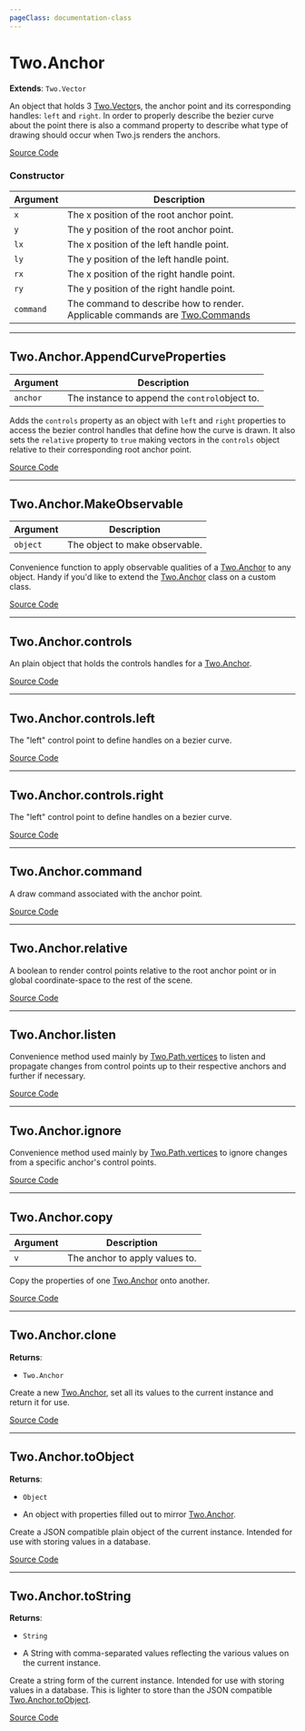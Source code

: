 ```yaml
---
pageClass: documentation-class
---
```


# Two.Anchor


<div class="extends">

__Extends__: `Two.Vector`

</div>


An object that holds 3 [Two.Vector](/documentation/vector)s, the anchor point and its corresponding handles: `left` and `right`. In order to properly describe the bezier curve about the point there is also a command property to describe what type of drawing should occur when Two.js renders the anchors.


<div class="meta">

  [Source Code](https://github.com/jonobr1/two.js/blob/dev/src/anchor.js#L7)

</div>



### Constructor


| Argument | Description |
| ---- | ----------- |
|  `x`  | The x position of the root anchor point. |
|  `y`  | The y position of the root anchor point. |
|  `lx`  | The x position of the left handle point. |
|  `ly`  | The y position of the left handle point. |
|  `rx`  | The x position of the right handle point. |
|  `ry`  | The y position of the right handle point. |
|  `command`  | The command to describe how to render. Applicable commands are [Two.Commands](/documentation/commands) |



---

<div class="static function ">

## Two.Anchor.AppendCurveProperties










<div class="params">

| Argument | Description |
| ---- | ----------- |
|  `anchor`  | The instance to append the `control`object to. |
</div>




<div class="description">

Adds the `controls` property as an object with `left` and `right` properties to access the bezier control handles that define how the curve is drawn. It also sets the `relative` property to `true` making vectors in the `controls` object relative to their corresponding root anchor point.

</div>



<div class="meta">

  [Source Code](https://github.com/jonobr1/two.js/blob/dev/src/anchor.js#L60)

</div>






</div>



---

<div class="static function ">

## Two.Anchor.MakeObservable










<div class="params">

| Argument | Description |
| ---- | ----------- |
|  `object`  | The object to make observable. |
</div>




<div class="description">

Convenience function to apply observable qualities of a [Two.Anchor](/documentation/anchor) to any object. Handy if you'd like to extend the [Two.Anchor](/documentation/anchor) class on a custom class.

</div>



<div class="meta">

  [Source Code](https://github.com/jonobr1/two.js/blob/dev/src/anchor.js#L93)

</div>






</div>



---

<div class="instance member ">

## Two.Anchor.controls








<div class="properties">



</div>






<div class="description">

An plain object that holds the controls handles for a [Two.Anchor](/documentation/anchor).

</div>



<div class="meta">

  [Source Code](https://github.com/jonobr1/two.js/blob/dev/src/anchor.js#L70)

</div>






</div>



---

<div class="instance member ">

## Two.Anchor.controls.left








<div class="properties">



</div>






<div class="description">

The "left" control point to define handles on a bezier curve.

</div>



<div class="meta">

  [Source Code](https://github.com/jonobr1/two.js/blob/dev/src/anchor.js#L77)

</div>






</div>



---

<div class="instance member ">

## Two.Anchor.controls.right








<div class="properties">



</div>






<div class="description">

The "left" control point to define handles on a bezier curve.

</div>



<div class="meta">

  [Source Code](https://github.com/jonobr1/two.js/blob/dev/src/anchor.js#L84)

</div>






</div>



---

<div class="instance member ">

## Two.Anchor.command








<div class="properties">



</div>






<div class="description">

A draw command associated with the anchor point.

</div>



<div class="meta">

  [Source Code](https://github.com/jonobr1/two.js/blob/dev/src/anchor.js#L101)

</div>






</div>



---

<div class="instance member ">

## Two.Anchor.relative








<div class="properties">



</div>






<div class="description">

A boolean to render control points relative to the root anchor point or in global coordinate-space to the rest of the scene.

</div>



<div class="meta">

  [Source Code](https://github.com/jonobr1/two.js/blob/dev/src/anchor.js#L124)

</div>






</div>



---

<div class="instance function ">

## Two.Anchor.listen













<div class="description">

Convenience method used mainly by [Two.Path.vertices](/documentation/path#two-path-vertices) to listen and propagate changes from control points up to their respective anchors and further if necessary.

</div>



<div class="meta">

  [Source Code](https://github.com/jonobr1/two.js/blob/dev/src/anchor.js#L168)

</div>






</div>



---

<div class="instance function ">

## Two.Anchor.ignore













<div class="description">

Convenience method used mainly by [Two.Path.vertices](/documentation/path#two-path-vertices) to ignore changes from a specific anchor's control points.

</div>



<div class="meta">

  [Source Code](https://github.com/jonobr1/two.js/blob/dev/src/anchor.js#L186)

</div>






</div>



---

<div class="instance function ">

## Two.Anchor.copy










<div class="params">

| Argument | Description |
| ---- | ----------- |
|  `v`  | The anchor to apply values to. |
</div>




<div class="description">

Copy the properties of one [Two.Anchor](/documentation/anchor) onto another.

</div>



<div class="meta">

  [Source Code](https://github.com/jonobr1/two.js/blob/dev/src/anchor.js#L200)

</div>






</div>



---

<div class="instance function ">

## Two.Anchor.clone




<div class="returns">

__Returns__:



+ `Two.Anchor`




</div>










<div class="description">

Create a new [Two.Anchor](/documentation/anchor), set all its values to the current instance and return it for use.

</div>



<div class="meta">

  [Source Code](https://github.com/jonobr1/two.js/blob/dev/src/anchor.js#L239)

</div>






</div>



---

<div class="instance function ">

## Two.Anchor.toObject




<div class="returns">

__Returns__:



+ `Object`



- An object with properties filled out to mirror [Two.Anchor](/documentation/anchor).


</div>










<div class="description">

Create a JSON compatible plain object of the current instance. Intended for use with storing values in a database.

</div>



<div class="meta">

  [Source Code](https://github.com/jonobr1/two.js/blob/dev/src/anchor.js#L263)

</div>






</div>



---

<div class="instance function ">

## Two.Anchor.toString




<div class="returns">

__Returns__:



+ `String`



- A String with comma-separated values reflecting the various values on the current instance.


</div>










<div class="description">

Create a string form of the current instance. Intended for use with storing values in a database. This is lighter to store than the JSON compatible [Two.Anchor.toObject](/documentation/anchor#two-anchor-toobject).

</div>



<div class="meta">

  [Source Code](https://github.com/jonobr1/two.js/blob/dev/src/anchor.js#L289)

</div>






</div>



